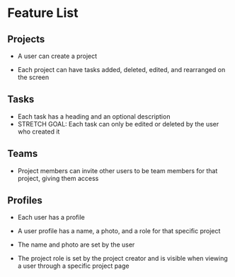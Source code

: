 # Feature List

## Projects

* A user can create a project
  
* Each project can have tasks added, deleted, edited, and rearranged on the screen
  
## Tasks

* Each task has a heading and an optional description
* STRETCH GOAL: Each task can only be edited or deleted by the user who created it

## Teams

* Project members can invite other users to be team members for that project, giving them access

## Profiles

* Each user has a profile

* A user profile has a name, a photo, and a role for that specific project

* The name and photo are set by the user

* The project role is set by the project creator and is visible when viewing a user through a specific project page
  